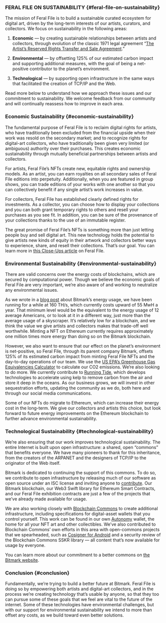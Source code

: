 ### FERAL FILE ON SUSTAINABILITY {#feral-file-on-sustainability}

The mission of Feral File is to build a sustainable curated ecosystem for digital art, driven by the long-term interests of our artists, curators, and collectors. We focus on sustainability in the following areas:

  1. **Economic** — by creating sustainable relationships between artists and collectors, through evolution of the classic 1971 legal agreement “[The Artist’s Reserved Rights Transfer and Sale Agreement](https://en.wikipedia.org/wiki/The_Artist%27s_Reserved_Rights_Transfer_and_Sale_Agreement).”

  2. **Environmental** — by offsetting 125% of our estimated carbon impact and supporting additional measures, with the goal of being a net-positive contributor to the planet’s environment.

  3. **Technological** — by supporting open infrastructure in the same ways that facilitated the creation of TCP/IP and the Web.

Read more below to understand how we approach these issues and our commitment to sustainability. We welcome feedback from our community and will continually reassess how to improve in each area.

### Economic Sustainability {#economic-sustainability}

The fundamental purpose of Feral File is to reclaim digital rights for artists, who have traditionally been excluded from the financial upside when their work was resold on the secondary market; and to recognize rights for digital-art collectors, who have traditionally been given very limited (or ambiguous) authority over their purchases. This creates economic sustainability through mutually beneficial partnerships between artists and collectors.

For artists, Feral File’s NFTs create new, equitable rights and ownership models. As an artist, you can earn royalties on all secondary sales of Feral File editions into perpetuity. Additionally, when you are featured in group shows, you can trade editions of your works with one another so that you can collectively benefit if any single artist’s work increases in value.

For collectors, Feral File has established clearly defined rights for investments. As a collector, you can choose how to display your collections and you can both grant temporary rights to others and resell your purchases as you see fit. In addition, you can be sure of the provenance of your collections thanks to the use of an immutable register.

The great promise of Feral File’s NFTs is something more than just letting people buy and sell digital art. This new technology holds the potential to give artists new kinds of equity in their artwork and collectors better ways to experience, share, and resell their collections. That’s our goal. You can learn more in [this Close-Ups article](https://feralfile.com/close-ups/digital-property-rights-with-bitmark-nfts-evolving-the-artist-reserved-rights-transfer-and-sale-agreement) on Feral File.

### Environmental Sustainability {#environmental-sustainability}

There are valid concerns over the energy costs of blockchains, which are secured by computational power. Though we believe the economic goals of Feral File are very important, we’re also aware of and working to neutralize any environmental issues.

As we wrote in a [blog post](https://medium.com/clean-titles/bitmark-blockchain-energy-usage-q-a-aeda13537228) about Bitmark’s energy usage, we have been running for a while at 160 TH/s, which currently costs upward of 55 MwH a year. That minimum level would be the equivalent to the energy usage of 12 average Americans, or to look at it in a different way, just more than the average usage of a skyscraper. It’s relatively low for a blockchain, and we think the value we give artists and collectors makes that trade-off well worthwhile. Minting a NFT on Ethereum currently requires approximately one million times more energy than doing so on the Bitmark blockchain.

However, we also want to ensure that our effect on the planet’s environment is net-positive, so Feral File, through its parent company Bitmark, offsets 125% of its estimated carbon impact from minting Feral File NFTs and the day-to-day operations of our team. We use the [US EPA’s Greenhouse Gas Equivalencies Calculator](https://www.epa.gov/energy/greenhouse-gas-equivalencies-calculator) to calculate our CO2 emissions. We’re also looking to do more. We currently contribute to [Running Tide](https://www.runningtide.com/), which develops technologies to accelerate using kelp to remove carbon from the air and store it deep in the oceans. As our business grows, we will invest in other sequestration efforts, updating the community as we do, both here and through our social media communications.

Some of our NFTs do migrate to Ethereum, which can increase their energy cost in the long-term. We give our collectors and artists this choice, but look forward to future energy improvements on the Ethereum blockchain to further advance environmental sustainability.

### Technological Sustainability {#technological-sustainability}

We’re also ensuring that our work improves technological sustainability. The entire Internet is built upon open infrastructure: a shared, open “commons” that benefits everyone. We have many pioneers to thank for this inheritance, from the creators of the ARPANET and the designers of TCP/IP to the originator of the Web itself.

Bitmark is dedicated to continuing the support of this commons. To do so, we contribute to open infrastructure by releasing much of our software as open source under an ISC license and inviting anyone to [contribute](https://docs.bitmark.com/meta/contribute-to-the-protocol). Our Bitmark blockchain, our Web3 Swift library for Ethereum Smart Contracts, and our Feral File exhibition contracts are just a few of the projects that we’ve already made available for usage.

We are also working closely with [Blockchain Commons](https://www.blockchaincommons.com/) to create additional infrastructure, including specifications for digital-asset wallets that you control yourself. This work can be found in our own [Autonomy](https://autonomy.io/) wallet, the home for all your NFT art and other collectibles. We’ve also contributed to Blockchain Commons’ own efforts in this area with open-commons projects that we spearheaded, such as [Cosigner for Android](https://github.com/BlockchainCommons/GordianSigner-Android) and a security review of the Blockchain Commons SSKR library — all content that’s now available for usage by everyone.

You can learn more about our commitment to a better commons on [the Bitmark website](https://www.bitmark.com/about/secure-open-infrastructure/).

### Conclusion {#conclusion}

Fundamentally, we’re trying to build a better future at Bitmark. Feral File is doing so by empowering both artists and digital-art collectors, and in the process we’re creating technology that’s usable by anyone, so that they too can pursue some of these goals that we feel are vital to the future of the internet. Some of these technologies have environmental challenges, but with our support for environmental sustainability we intend to more than offset any costs, as we build toward even better solutions.
